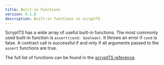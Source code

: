 ```yaml
---
title: Built-in Functions
version: 0.1.0
description: Built-in functions in scryptTS
---
```


ScryptTS has a wide array of useful built-in functions. The most commonly used built-in function is `assert(cond: boolean)`. It throws an error if `cond` is false. A contract call is successful if and only if all arguments passed to the `assert` functions are true.

The full list of functions can be found in the [scryptTS reference](https://scrypt.io/scrypt-ts/reference/).
